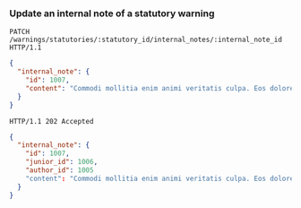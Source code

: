 ### Update an internal note of a statutory warning

```http
PATCH /warnings/statutories/:statutory_id/internal_notes/:internal_note_id HTTP/1.1
```

```json
{
  "internal_note": {
    "id": 1007,
    "content": "Commodi mollitia enim animi veritatis culpa. Eos dolorem nulla"
  }
}
```

```http
HTTP/1.1 202 Accepted
```

```json
{
  "internal_note": {
    "id": 1007,
    "junior_id": 1006,
    "author_id": 1005
    "content": "Commodi mollitia enim animi veritatis culpa. Eos dolorem nulla"
  }
}
```
